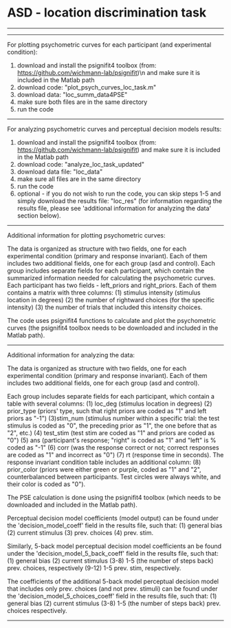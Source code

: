 # ASD - location discrimination task



*******************************************************************************************************************************


*******************************************************************************************************************************
For plotting psychometric curves for each participant (and experimental condition):

1. download and install the psignifit4 toolbox (from: https://github.com/wichmann-lab/psignifit)\n
	and make sure it is included in the Matlab path
2. download code: "plot_psych_curves_loc_task.m"
3. download data: "loc_summ_data4PSE"
4. make sure both files are in the same directory
5. run the code 

*******************************************************************************************************************************
For analyzing psychometric curves and perceptual decision models results:

1. download and install the psignifit4 toolbox (from: https://github.com/wichmann-lab/psignifit)
	and make sure it is included in the Matlab path
2. download code: "analyze_loc_task_updated"
3. download data file: "loc_data"
4. make sure all files are in the same directory
5. run the code
6. optional - if you do not wish to run the code, you can skip steps 1-5 and simply download the results file: "loc_res"
	(for information regarding the results file, please see 'additional information for analyzing the data' section below).

*******************************************************************************************************************************
Additional information for plotting psychometric curves: 

The data is organized as structure with two fields, one for each experimental condition (primary and response invariant). 
Each of them includes two additional fields, one for each group (asd and control). 
Each group includes separate fields for each participant, 
which contain the summarized information needed for calculating the psychometric curves. 
Each participant has two fields - left_priors and right_priors. 
Each of them contains a matrix with three columns: 
(1) stimulus intensity (stimulus location in degrees)
(2) the number of rightward choices (for the specific intensity)
(3) the number of trials that included this intensity choices.

The code uses psignifit4 functions to calculate and plot the psychometric curves (the psignifit4 toolbox needs to be downloaded and included in the Matlab path).

*******************************************************************************************************************************
Additional information for analyzing the data: 


The data is organized as structure with two fields, one for each experimental condition (primary and response invariant). 
Each of them includes two additional fields, one for each group (asd and control). 

Each group includes separate fields for each participant, which contain a table with several columns: 
(1) loc_deg (stimulus location in degrees)
(2) prior_type (priors' type, such that right priors are coded as "1" and left priors as "-1")
(3)stim_num (stimulus number within a specific trial: 
	the test stimulus is coded as "0", the preceding prior as "1", the one before that as "2", etc.)
(4) test_stim (test stim are coded as "1" and priors are coded as "0")
(5) ans (participant's response; "right" is coded as "1" and "left" is % coded as "-1"
(6) corr (was the response correct or not; correct responses are coded as "1" and incorrect as "0")
(7) rt (response time in seconds). 
The response invariant condition table includes an additional column:
(8) prior_color (priors were either green or purple, coded as "1" and "2", counterbalanced between participants. 
	Test circles were always white, and their color is coded as "0").

The PSE calculation is done using the psignifit4 toolbox (which needs to be downloaded and included in the Matlab path).

Perceptual decision model coefficients (model output) can be found under the 'decision_model_coeff' field 
in the results file, such that: 
(1) general bias
(2) current stimulus
(3) prev. choices
(4) prev. stim.

Similarly, 5-back model perceptual decision model coefficients an be found under the 'decision_model_5_back_coeff' 
field in the results file,	such that: 
(1) general bias
(2) current stimulus
(3-8) 1-5 (the number of steps back) prev. choices, respectively
(9-12) 1-5 prev. stim, respectively. 

The coefficients of the additional 5-back model perceptual decision model that includes only prev. choices (and not prev. stimuli) 
can be found under the 'decision_model_5_choices_coeff' field in the results file, such that: 
(1) general bias
(2) current stimulus
(3-8) 1-5 (the number of steps back) prev. choices respectively.
*******************************************************************************************************************************

